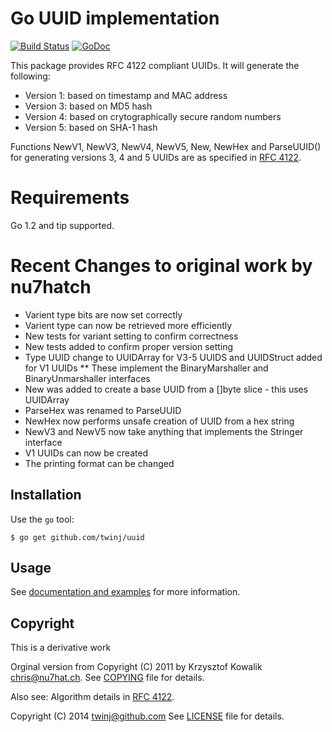 Go UUID implementation
========================

[![Build Status](https://travis-ci.org/twinj/uuid.png?branch=master)](https://travis-ci.org/twinj/uuid)
[![GoDoc](http://godoc.org/github.com/twinj/uuid?status.png)](http://godoc.org/github.com/twinj/uuid)

This package provides RFC 4122 compliant UUIDs.
It will generate the following:

* Version 1: based on timestamp and MAC address
* Version 3: based on MD5 hash
* Version 4: based on crytographically secure random numbers
* Version 5: based on SHA-1 hash

Functions NewV1, NewV3, NewV4, NewV5, New, NewHex and ParseUUID() for generating versions 3, 4
and 5 UUIDs are as specified in [RFC 4122](http://www.ietf.org/rfc/rfc4122.txt).

# Requirements

Go 1.2 and tip supported.

# Recent Changes to original work by nu7hatch

* Varient type bits are now set correctly
* Varient type can now be retrieved more efficiently
* New tests for variant setting to confirm correctness
* New tests added to confirm proper version setting
* Type UUID change to UUIDArray for V3-5 UUIDS and UUIDStruct added for V1 UUIDs
** These implement the BinaryMarshaller and BinaryUnmarshaller interfaces
* New was added to create a base UUID from a []byte slice - this uses UUIDArray
* ParseHex was renamed to ParseUUID
* NewHex now performs unsafe creation of UUID from a hex string
* NewV3 and NewV5 now take anything that implements the Stringer interface
* V1 UUIDs can now be created
* The printing format can be changed

## Installation

Use the `go` tool:

	$ go get github.com/twinj/uuid

## Usage

See [documentation and examples](http://godoc.org/github.com/twinj/uuid)
for more information.

## Copyright

This is a derivative work

Orginal version from
Copyright (C) 2011 by Krzysztof Kowalik <chris@nu7hat.ch>.
See [COPYING](https://github.com/nu7hatch/gouuid/tree/master/COPYING)
file for details.

Also see: Algorithm details in [RFC 4122](http://www.ietf.org/rfc/rfc4122.txt).

Copyright (C) 2014 twinj@github.com
See [LICENSE](https://github.com/twinj/uuid/tree/master/LICENSE)
file for details.
